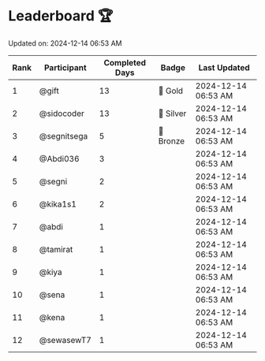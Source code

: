 # Leaderboard 🏆

Updated on: 2024-12-14 06:53 AM

| Rank | Participant       | Completed Days | Badge      | Last Updated         |
|------|-------------------|----------------|------------|----------------------|
| 1    | @gift             | 13             | 🏅 Gold     | 2024-12-14 06:53 AM |
| 2    | @sidocoder        | 13             | 🥈 Silver   | 2024-12-14 06:53 AM |
| 3    | @segnitsega       | 5              | 🥉 Bronze   | 2024-12-14 06:53 AM |
| 4    | @Abdi036          | 3              |            | 2024-12-14 06:53 AM |
| 5    | @segni            | 2              |            | 2024-12-14 06:53 AM |
| 6    | @kika1s1          | 2              |            | 2024-12-14 06:53 AM |
| 7    | @abdi             | 1              |            | 2024-12-14 06:53 AM |
| 8    | @tamirat          | 1              |            | 2024-12-14 06:53 AM |
| 9    | @kiya             | 1              |            | 2024-12-14 06:53 AM |
| 10   | @sena             | 1              |            | 2024-12-14 06:53 AM |
| 11   | @kena             | 1              |            | 2024-12-14 06:53 AM |
| 12   | @sewasewT7        | 1              |            | 2024-12-14 06:53 AM |
